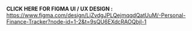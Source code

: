 **CLICK HERE FOR FIGMA UI / UX DESIGN :**
https://www.figma.com/design/LjZvdgJPLQejmqqdQatUuM/-Personal-Finance-Tracker?node-id=1-2&t=9sQU6EXdcRAOQbjl-1
